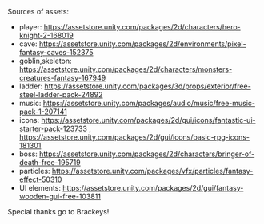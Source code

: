 Sources of assets:
- player: https://assetstore.unity.com/packages/2d/characters/hero-knight-2-168019
- cave: https://assetstore.unity.com/packages/2d/environments/pixel-fantasy-caves-152375
- goblin,skeleton: https://assetstore.unity.com/packages/2d/characters/monsters-creatures-fantasy-167949
- ladder: https://assetstore.unity.com/packages/3d/props/exterior/free-steel-ladder-pack-24892
- music: https://assetstore.unity.com/packages/audio/music/free-music-pack-1-207141
- icons: https://assetstore.unity.com/packages/2d/gui/icons/fantastic-ui-starter-pack-123733 , https://assetstore.unity.com/packages/2d/gui/icons/basic-rpg-icons-181301
- boss: https://assetstore.unity.com/packages/2d/characters/bringer-of-death-free-195719
- particles: https://assetstore.unity.com/packages/vfx/particles/fantasy-effect-50310
- UI elements: https://assetstore.unity.com/packages/2d/gui/fantasy-wooden-gui-free-103811

Special thanks go to Brackeys!